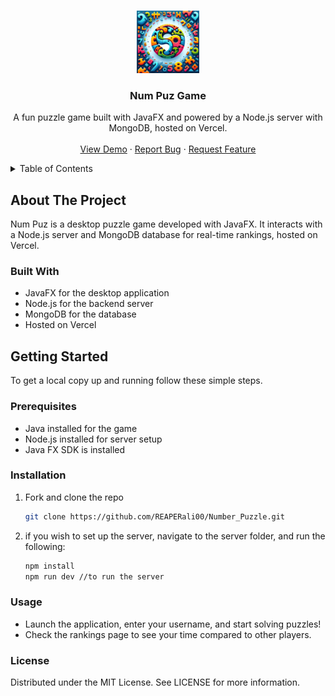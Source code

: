 <!-- Improved compatibility of back to top link -->
<a name="readme-top"></a>

<!-- PROJECT LOGO -->
<br />
<div align="center">
  <!-- You can add a project logo within the images folder -->
  <a href="https://github.com/your_github_username/num-puz">
    <img src="./readme_assests/logo.webp" alt="Logo" width="100" height="100">
  </a>

  <h3 align="center">Num Puz Game</h3>

  <p align="center">
    A fun puzzle game built with JavaFX and powered by a Node.js server with MongoDB, hosted on Vercel.
    <br />
<!-- <a href="https://github.com/your_github_username/num-puz"><strong>Explore the Docs »</strong></a> -->
    <br />
    <a href="./Executable_file/">View Demo</a>
    ·
    <a href="https://github.com/REAPERali00/Number_Puzzle/issues">Report Bug</a>
    ·
    <a href="https://github.com/REAPERali00/Number_Puzzle/issues">Request Feature</a>
  </p>
</div>

<!-- TABLE OF CONTENTS -->
<details>
  <summary>Table of Contents</summary>
  <ol>
    <li>
      <a href="#about-the-project">About The Project</a>
    </li>
    <li><a href="#getting-started">Getting Started</a></li>
    <li><a href="#prerequisites">Prerequisites</a></li>
    <li><a href="#installation">Installation</a></li>
    <li><a href="#usage">Usage</a></li>
    <li><a href="#license">License</a></li>
  </ol>
</details>

<!-- ABOUT THE PROJECT -->
## About The Project

Num Puz is a desktop puzzle game developed with JavaFX. It interacts with a Node.js server and MongoDB database for real-time rankings, hosted on Vercel.

### Built With

- JavaFX for the desktop application
- Node.js for the backend server
- MongoDB for the database
- Hosted on Vercel

<!-- GETTING STARTED -->
## Getting Started

To get a local copy up and running follow these simple steps.

### Prerequisites

- Java installed for the game
- Node.js installed for server setup
- Java FX SDK is installed

### Installation

1. Fork and clone the repo

   ```sh
   git clone https://github.com/REAPERali00/Number_Puzzle.git

2. if you wish to set up the server, navigate to the server folder, and run the following:

   ```sh
   npm install
   npm run dev //to run the server

<!-- USAGE EXAMPLES -->
### Usage

- Launch the application, enter your username, and start solving puzzles!
- Check the rankings page to see your time compared to other players.
<!-- LICENSE -->
### License

Distributed under the MIT License. See LICENSE for more information.

<!-- CONTACT -->